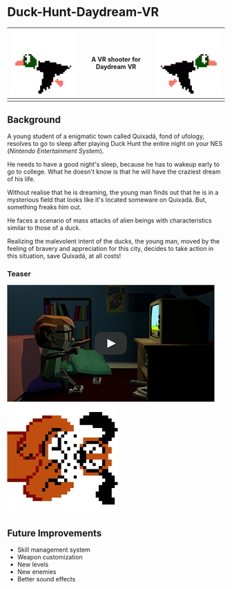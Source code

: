 # Duck-Hunt-Daydream-VR
| ![enter image description here](https://github.com/SamuelIGT/Duck-Hunt-Daydream-VR/blob/master/Project%20Resources/Imagens/duck_left.gif?raw=true) | A VR shooter for Daydream VR  | ![enter image description here](https://github.com/SamuelIGT/Duck-Hunt-Daydream-VR/blob/master/Project%20Resources/Imagens/duck_right.gif?raw=true) | 
|--|--|--|
|  |  |  |

## Background

A young student of a enigmatic town called Quixadá, fond of ufology, resolves to go to sleep after playing Duck Hunt the entire night on your NES (_Nintendo Entertainment System_).

He needs to have a good night's sleep, because he has to wakeup early to go to college. What he doesn't know is that he will have the craziest dream of his life.

Without realise that he is dreaming, the young man finds out that he is in a mysterious field that looks like it's located someware on Quixadá. But, something freaks him out.

He faces a scenario of mass attacks of alien beings with characteristics similar to those of a duck.

Realizing the malevolent intent of the ducks, the young man, moved by the feeling of bravery and appreciation for this city, decides to take action in this situation, save Quixadá, at all costs!

### Teaser


[![duck hunt vr teaser](https://github.com/SamuelIGT/Duck-Hunt-Daydream-VR/blob/master/Project%20Resources/Imagens/thumbnail3.png?raw=true)](https://youtu.be/Sov_2Xjaawg) ![](https://github.com/SamuelIGT/Duck-Hunt-Daydream-VR/blob/master/Project%20Resources/Imagens/dog_90d.gif?raw=true)



## Future Improvements

- Skill management system
- Weapon customization
- New levels
- New enemies
- Better sound effects
